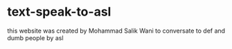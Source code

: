 # text-speak-to-asl
this website was created by Mohammad Salik Wani to conversate to def and dumb  people by asl
